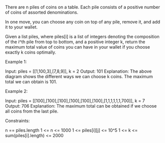 There are n piles of coins on a table. Each pile consists of a positive
number of coins of assorted denominations.

In one move, you can choose any coin on top of any pile, remove it, and add
it to your wallet.

Given a list piles, where piles[i] is a list of integers denoting the
composition of the i^th pile from top to bottom, and a positive integer k,
return the maximum total value of coins you can have in your wallet if you
choose exactly k coins optimally.


Example 1:


Input: piles = [[1,100,3],[7,8,9]], k = 2
Output: 101
Explanation:
The above diagram shows the different ways we can choose k coins.
The maximum total we can obtain is 101.


Example 2:


Input: piles = [[100],[100],[100],[100],[100],[100],[1,1,1,1,1,1,700]], k = 7
Output: 706
Explanation:
The maximum total can be obtained if we choose all coins from the last
pile.



Constraints:


n == piles.length
1 <= n <= 1000
1 <= piles[i][j] <= 10^5
1 <= k <= sum(piles[i].length) <= 2000




